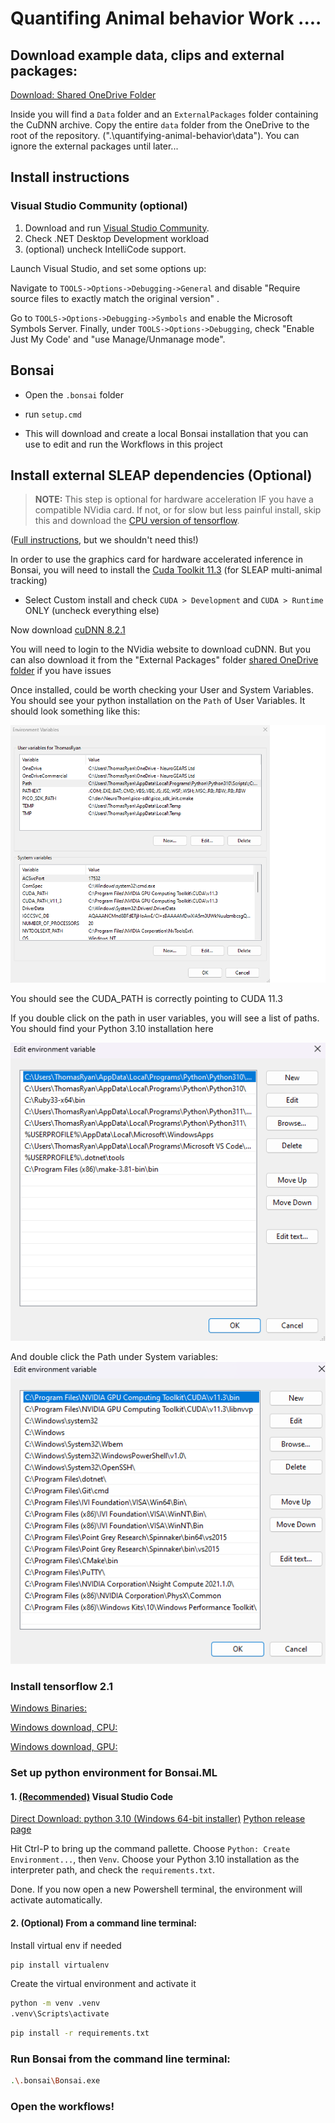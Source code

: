 # Quantifing Animal behavior Work ....
## Download example data, clips and external packages:

[Download: Shared OneDrive Folder](https://neurogears-my.sharepoint.com/:f:/g/personal/t_ryan_neurogears_org/EokFwZYwH_xNvsJVq05I4wgBOxHhyaGkTTZiAKRU6gzrSA?e=Wq4vSY)

Inside you will find a `Data` folder and an `ExternalPackages` folder containing the CuDNN archive. Copy the entire `data` folder from the OneDrive to the root of the repository. (".\quantifying-animal-behavior\data"). You can ignore the external packages until later...

## Install instructions 
### Visual Studio Community (optional)

1. Download and run [Visual Studio Community](https://visualstudio.microsoft.com/vs/community/).
2. Check .NET Desktop Development workload
3. (optional) uncheck IntelliCode support.

Launch Visual Studio, and set some options up:

Navigate to `TOOLS->Options->Debugging->General` and disable "Require source files to exactly match the original version" .

Go to `TOOLS->Options->Debugging->Symbols` and enable the Microsoft Symbols Server.
Finally, under `TOOLS->Options->Debugging`, check "Enable Just My Code' and "use Manage/Unmanage mode".

## Bonsai 
- Open the `.bonsai` folder 
- run `setup.cmd`

- This will download and create a local Bonsai installation that you can use to edit and run the Workflows in this project

## Install external SLEAP dependencies (Optional)
> **NOTE:**  This step is optional for hardware acceleration IF you have a compatible NVidia card. If not, or for slow but less painful install, skip this and download the [CPU version of tensorflow](#install-tensorflow-21). 

([Full instructions](https://bonsai-rx.org/sleap/index.html), but we shouldn't need this!)

In order to use the graphics card for hardware accelerated inference in Bonsai, you will need to install the [Cuda Toolkit 11.3](https://developer.nvidia.com/cuda-11.3.0-download-archive) (for SLEAP multi-animal tracking)
   * Select Custom install and check `CUDA > Development` and `CUDA > Runtime` ONLY (uncheck everything else)
 
Now download [cuDNN 8.2.1](https://developer.nvidia.com/cudnn)

You will need to login to the NVidia website to download cuDNN. But you can also download it from the "External Packages" folder [shared OneDrive folder](https://neurogears-my.sharepoint.com/:f:/g/personal/t_ryan_neurogears_org/EokFwZYwH_xNvsJVq05I4wgBOxHhyaGkTTZiAKRU6gzrSA?e=Wq4vSY) if you have issues

Once installed, could be worth checking your User and System Variables. You should see your python installation on the `Path` of User Variables. It should look something like this:

![Path](./assets/path.png)

You should see the CUDA_PATH is correctly pointing to CUDA 11.3

If you double click on the path in user variables, you will see a list of paths. You should find your Python 3.10 installation here

![Env](./assets/envvar.png)

And double click the Path under System variables:
![SysEnv](./assets/envpath.png)
### Install tensorflow 2.1
<u>Windows Binaries:</u>

[Windows download, CPU:](https://storage.googleapis.com/tensorflow/versions/2.18.0/libtensorflow-cpu-windows-x86_64.zip)

[Windows download, GPU:](https://storage.googleapis.com/tensorflow/libtensorflow/libtensorflow-gpu-windows-x86_64-2.10.0.zip)

### Set up python environment for Bonsai.ML
#### 1. <u>(Recommended)</u> Visual Studio Code
[Direct Download: python 3.10 (Windows 64-bit installer)](https://www.python.org/ftp/python/3.10.0/python-3.10.0-amd64.exe) 
[Python release page](https://www.python.org/downloads/release/python-3100/)

Hit Ctrl-P to bring up the command pallette. Choose `Python: Create Environment...`, then `Venv`.
Choose your Python 3.10 installation as the interpreter path, and check the `requirements.txt`.

Done. If you now open a new Powershell terminal, the environment will activate automatically.

#### 2. (Optional) From a command line terminal:

Install virtual env if needed
```bash
pip install virtualenv
```

Create the virtual environment and activate it
```bash
python -m venv .venv
.venv\Scripts\activate
```

```bash 
pip install -r requirements.txt
```
### Run Bonsai from the command line terminal:

```bash
.\.bonsai\Bonsai.exe
```

### Open the workflows!